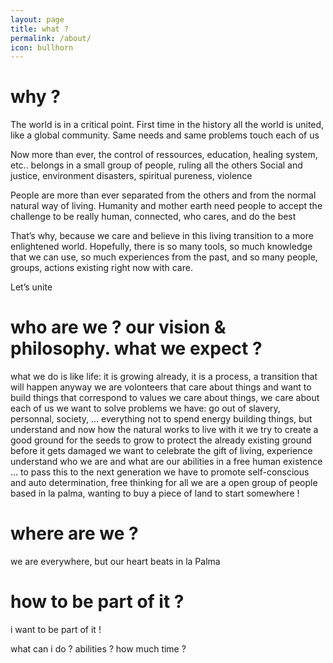 ```yaml
---
layout: page
title: what ?
permalink: /about/
icon: bullhorn
---
```


# why ?

The world is in a critical point. First time in the history all the world is united, like a global community. Same needs and same problems touch each of us

Now more than ever, the control of ressources, education, healing system, etc.. belongs in a small group of people, ruling all the others
Social and justice, environment disasters, spiritual pureness, violence

People are more than ever separated from the others and from the normal natural way of living. Humanity and mother earth need people to accept the challenge to be really human, connected, who cares, and do the best

That’s why, because we care and believe in this living transition to a more enlightened world. Hopefully, there is so many tools, so much knowledge that we can use, so much experiences from the past, and so many people, groups, actions existing right now with care.

Let’s unite

# who are we ? our vision & philosophy. what we expect ?

what we do is like life: it is growing already, it is a process, a transition that will happen anyway
we are volonteers that care about things and want to build things that correspond to values
we care about things, we care about each of us
we want to solve problems we have: go out of slavery, personnal, society, ... everything
not to spend energy building things, but understand and now how the natural works to live with it
we try to create a good ground for the seeds to grow
to protect the already existing ground before it gets damaged
we want to celebrate the gift of living, experience
understand who we are and what are our abilities in a free human existence
… to pass this to the next generation
we have to promote self-conscious and auto determination, free thinking for all
we are a open group of people based in la palma, wanting to buy a piece of land to start somewhere !

# where are we ?

we are everywhere, but our heart beats in la Palma

# how to be part of it ?

i want to be part of it !

what can i do ? abilities ? how much time ?